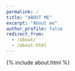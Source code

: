 ```yaml
---
permalink: /
title: "ABOUT ME"
excerpt: "About me"
author_profile: false
redirect_from: 
  - /about/
  - /about.html
---
```


{% include about.html %}
